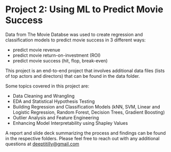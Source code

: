# Project 2: Using ML to Predict Movie Success

Data from The Movie Databse was used to create regression and classification models to predict movie success in 3 different ways:
- predict movie revenue
- predict movie return-on-investment (ROI)
- predict movie success (hit, flop, break-even)

This project is an end-to-end project that involves additional data files (lists of top actors and directors) that can be found in the data folder.

Some topics covered in this project are:
- Data Cleaning and Wrangling
- EDA and Statistical Hypothesis Testing
- Building Regression and Classification Models (kNN, SVM, Linear and Logistic Regression, Random Forest, Decision Trees, Gradient Boosting)
- Outlier Analysis and Feature Engineering
- Enhancing Model Interpretability using Shapley Values

A report and slide deck summarizing the process and findings can be found in the respective folders. Please feel free to reach out with any additional questions at deeptitilly@gmail.com
